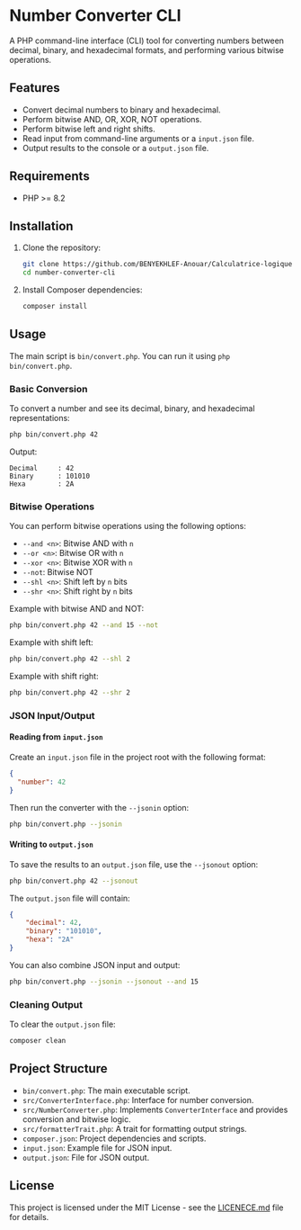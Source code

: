 # Number Converter CLI

A PHP command-line interface (CLI) tool for converting numbers between decimal, binary, and hexadecimal formats, and performing various bitwise operations.

## Features

- Convert decimal numbers to binary and hexadecimal.
- Perform bitwise AND, OR, XOR, NOT operations.
- Perform bitwise left and right shifts.
- Read input from command-line arguments or a `input.json` file.
- Output results to the console or a `output.json` file.

## Requirements

- PHP >= 8.2

## Installation

1. Clone the repository:
   ```bash
   git clone https://github.com/BENYEKHLEF-Anouar/Calculatrice-logique-binaire.git
   cd number-converter-cli
   ```
2. Install Composer dependencies:
   ```bash
   composer install
   ```

## Usage

The main script is `bin/convert.php`. You can run it using `php bin/convert.php`.

### Basic Conversion

To convert a number and see its decimal, binary, and hexadecimal representations:

```bash
php bin/convert.php 42
```

Output:
```
Decimal     : 42
Binary      : 101010
Hexa        : 2A
```

### Bitwise Operations

You can perform bitwise operations using the following options:

- `--and <n>`: Bitwise AND with `n`
- `--or <n>`: Bitwise OR with `n`
- `--xor <n>`: Bitwise XOR with `n`
- `--not`: Bitwise NOT
- `--shl <n>`: Shift left by `n` bits
- `--shr <n>`: Shift right by `n` bits

Example with bitwise AND and NOT:

```bash
php bin/convert.php 42 --and 15 --not
```

Example with shift left:

```bash
php bin/convert.php 42 --shl 2
```

Example with shift right:

```bash
php bin/convert.php 42 --shr 2
```

### JSON Input/Output

#### Reading from `input.json`

Create an `input.json` file in the project root with the following format:

```json
{
  "number": 42
}
```

Then run the converter with the `--jsonin` option:

```bash
php bin/convert.php --jsonin
```

#### Writing to `output.json`

To save the results to an `output.json` file, use the `--jsonout` option:

```bash
php bin/convert.php 42 --jsonout
```

The `output.json` file will contain:

```json
{
    "decimal": 42,
    "binary": "101010",
    "hexa": "2A"
}
```

You can also combine JSON input and output:

```bash
php bin/convert.php --jsonin --jsonout --and 15
```

### Cleaning Output

To clear the `output.json` file:

```bash
composer clean
```

## Project Structure

- `bin/convert.php`: The main executable script.
- `src/ConverterInterface.php`: Interface for number conversion.
- `src/NumberConverter.php`: Implements `ConverterInterface` and provides conversion and bitwise logic.
- `src/formatterTrait.php`: A trait for formatting output strings.
- `composer.json`: Project dependencies and scripts.
- `input.json`: Example file for JSON input.
- `output.json`: File for JSON output.

## License

This project is licensed under the MIT License - see the [LICENECE.md](LICENECE.md) file for details.
